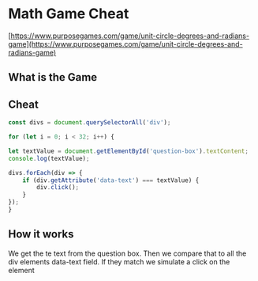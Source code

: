 # Math Game Cheat
[https://www.purposegames.com/game/unit-circle-degrees-and-radians-game](https://www.purposegames.com/game/unit-circle-degrees-and-radians-game)

## What is the Game

## Cheat
```javascript
const divs = document.querySelectorAll('div');

for (let i = 0; i < 32; i++) {

let textValue = document.getElementById('question-box').textContent;
console.log(textValue);

divs.forEach(div => {
    if (div.getAttribute('data-text') === textValue) {
        div.click();
    }
});
}
```

## How it works
We get the te text from the question box. Then we compare that to all the div elements data-text field. If they match we simulate a click on the element
